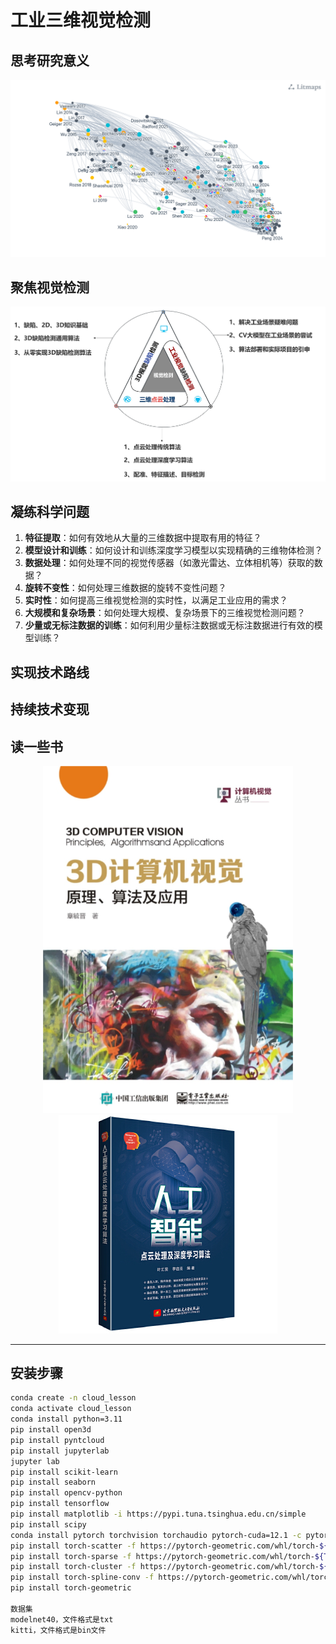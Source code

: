 # 工业三维视觉检测

## 思考研究意义

<div align="center">
    <img src="litmaps.png" width="800"/>
</div>

## 聚焦视觉检测

<div align="center">
    <img src="research&engineer.png" width="600"/>
</div>

## 凝练科学问题

1. **特征提取**：如何有效地从大量的三维数据中提取有用的特征？
2. **模型设计和训练**：如何设计和训练深度学习模型以实现精确的三维物体检测？
3. **数据处理**：如何处理不同的视觉传感器（如激光雷达、立体相机等）获取的数据？
4. **旋转不变性**：如何处理三维数据的旋转不变性问题？
5. **实时性**：如何提高三维视觉检测的实时性，以满足工业应用的需求？
6. **大规模和复杂场景**：如何处理大规模、复杂场景下的三维视觉检测问题？
7. **少量或无标注数据的训练**：如何利用少量标注数据或无标注数据进行有效的模型训练？

## 实现技术路线

## 持续技术变现

## 读一些书

<div align="center">
    <img src="image/3D计算机视觉.png" width="400"/>
</div>

<div align="center">
    <img src="image/人工智能点云处理机深度学习算法.jpg"/>
</div>

---

## 安装步骤

```bash
conda create -n cloud_lesson
conda activate cloud_lesson
conda install python=3.11
pip install open3d
pip install pyntcloud
pip install jupyterlab
jupyter lab
pip install scikit-learn
pip install seaborn
pip install opencv-python
pip install tensorflow
pip install matplotlib -i https://pypi.tuna.tsinghua.edu.cn/simple
pip install scipy
conda install pytorch torchvision torchaudio pytorch-cuda=12.1 -c pytorch -c nvidia
pip install torch-scatter -f https://pytorch-geometric.com/whl/torch-${TORCH}+${CUDA}.html
pip install torch-sparse -f https://pytorch-geometric.com/whl/torch-${TORCH}+${CUDA}.html
pip install torch-cluster -f https://pytorch-geometric.com/whl/torch-${TORCH}+${CUDA}.html
pip install torch-spline-conv -f https://pytorch-geometric.com/whl/torch-${TORCH}+${CUDA}.html
pip install torch-geometric

数据集
modelnet40，文件格式是txt
kitti，文件格式是bin文件